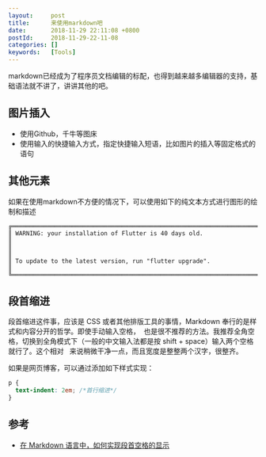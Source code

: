 ```yaml
---
layout:     post
title:      来使用markdown吧
date:       2018-11-29 22:11:08 +0800
postId:     2018-11-29-22-11-08
categories: []
keywords:   [Tools]
---
```


markdown已经成为了程序员文档编辑的标配，也得到越来越多编辑器的支持，基础语法就不讲了，讲讲其他的吧。

## 图片插入

* 使用Github，千牛等图床
* 使用输入的快捷输入方式，指定快捷输入短语，比如图片的插入等固定格式的语句

## 其他元素

如果在使用markdown不方便的情况下，可以使用如下的纯文本方式进行图形的绘制和描述

```
╔════════════════════════════════════════════════════════════════════════════╗
║ WARNING: your installation of Flutter is 40 days old.                      ║
║                                                                            ║
║ To update to the latest version, run "flutter upgrade".                    ║
╚════════════════════════════════════════════════════════════════════════════╝
```

## 段首缩进

段首缩进这件事，应该是 CSS 或者其他排版工具的事情，Markdown 奉行的是样式和内容分开的哲学。即使手动输入空格，&nbsp; 也是很不推荐的方法。我推荐全角空格，切换到全角模式下（一般的中文输入法都是按 shift + space）输入两个空格就行了。这个相对 &nbsp; 来说稍微干净一点，而且宽度是整整两个汉字，很整齐。

如果是网页博客，可以通过添加如下样式实现：
```css
p {
  text-indent: 2em; /*首行缩进*/
}
```

## 参考

* [在 Markdown 语言中，如何实现段首空格的显示](https://www.zhihu.com/question/21420126/answer/18183047)
